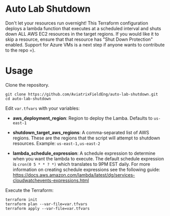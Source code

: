 
# Auto Lab Shutdown

Don't let your resources run overnight! This Terraform configuration deploys a lambda function that executes at a scheduled interval and shuts down ALL AWS EC2 resources in the target regions. If you would like it to skip a resource, ensure that that resource has "Shut Down Protection" enabled. Support for Azure VMs is a next step if anyone wants to contribute to the repo =).

  

# Usage

Clone the repository.

```
git clone https://github.com/AviatrixFieldEng/auto-lab-shutdown.git
cd auto-lab-shutdown
```

Edit `var.tfvars` with your variables:

* **aws_deployment_region**: Region to deploy the Lamba. Defaults to `us-east-1`

* **shutdown_target_aws_regions**: A comma-separated list of AWS regions. These are the regions that the script will attempt to shutdown resources. Example: `us-east-1,us-east-2`

* **lambda_schedule_expression**: A schedule expression to determine when you want the lambda to execute. The default schedule expression is `cron(0 5 * * ? *)` which translates to 9PM EST daily. For more information on creating schedule expressions see the following guide: https://docs.aws.amazon.com/lambda/latest/dg/services-cloudwatchevents-expressions.html

  

Execute the Terraform:

```
terraform init
terraform plan --var-file=var.tfvars
terraform apply --var-file=var.tfvars
```